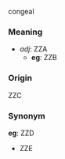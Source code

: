 congeal
### Meaning
+ _adj_: ZZA
	+ __eg__: ZZB

### Origin

ZZC

### Synonym

__eg__: ZZD

+ ZZE



